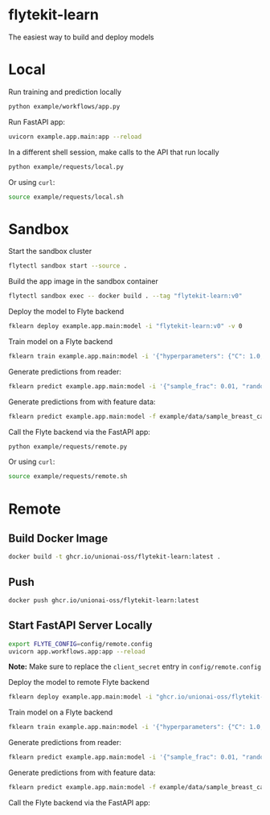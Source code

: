 # flytekit-learn

The easiest way to build and deploy models

# Local

Run training and prediction locally

```bash
python example/workflows/app.py
```

Run FastAPI app:

```bash
uvicorn example.app.main:app --reload
```

In a different shell session, make calls to the API that run locally

```bash
python example/requests/local.py
```

Or using `curl`:

```bash
source example/requests/local.sh
```

# Sandbox

Start the sandbox cluster

```bash
flytectl sandbox start --source .
```

Build the app image in the sandbox container

```bash
flytectl sandbox exec -- docker build . --tag "flytekit-learn:v0"
```

Deploy the model to Flyte backend

```bash
fklearn deploy example.app.main:model -i "flytekit-learn:v0" -v 0
```

Train model on a Flyte backend

```bash
fklearn train example.app.main:model -i '{"hyperparameters": {"C": 1.0, "max_iter": 1000}, "sample_frac": 1.0, "random_state": 123}'
```

Generate predictions from reader:

```bash
fklearn predict example.app.main:model -i '{"sample_frac": 0.01, "random_state": 123}'
```

Generate predictions from with feature data:

```bash
fklearn predict example.app.main:model -f example/data/sample_breast_cancer_data.json
```

Call the Flyte backend via the FastAPI app:

```bash
python example/requests/remote.py
```

Or using `curl`:

```bash
source example/requests/remote.sh
```

# Remote

## Build Docker Image

```bash
docker build -t ghcr.io/unionai-oss/flytekit-learn:latest .
```

## Push

```bash
docker push ghcr.io/unionai-oss/flytekit-learn:latest
```

## Start FastAPI Server Locally

```bash
export FLYTE_CONFIG=config/remote.config
uvicorn app.workflows.app:app --reload
```

**Note:** Make sure to replace the `client_secret` entry in `config/remote.config`

Deploy the model to remote Flyte backend

```bash
fklearn deploy example.app.main:model -i "ghcr.io/unionai-oss/flytekit-learn:latest" -v 0
```

Train model on a Flyte backend

```bash
fklearn train example.app.main:model -i '{"hyperparameters": {"C": 1.0, "max_iter": 1000}, "sample_frac": 1.0, "random_state": 123}'
```

Generate predictions from reader:

```bash
fklearn predict example.app.main:model -i '{"sample_frac": 0.01, "random_state": 123}'
```

Generate predictions from with feature data:

```bash
fklearn predict example.app.main:model -f example/data/sample_breast_cancer_data.json
```

Call the Flyte backend via the FastAPI app:
